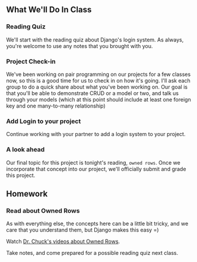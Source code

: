 
## What We'll Do In Class

### Reading Quiz

We'll start with the reading quiz about Django's login system. As always,
you're welcome to use any notes that you brought with you.

### Project Check-in
We've been working on pair programming on our projects for a few classes now,
so this is a good time for us to check in on how it's going. I'll ask each
group to do a quick share about what you've been working on. Our goal is that you'll
be able to demonstrate CRUD or a model or two, and talk us through your models
(which at this point should include at least one foreign key and one many-to-many
relationship)

### Add Login to your project

Continue working with your partner to add a login system to your project.

### A look ahead

Our final topic for this project is tonight's reading, `owned rows`. Once we 
incorporate that concept into our project, we'll officially submit and grade
this project.

## Homework

### Read about Owned Rows
As with everything
else, the concepts here can be a little bit tricky, and we care
that you understand them, but Django makes this easy =)

Watch [Dr. Chuck's videos about Owned Rows](https://www.dj4e.com/lessons/dj4e_owned).

Take notes, and come prepared for a possible reading quiz next class.